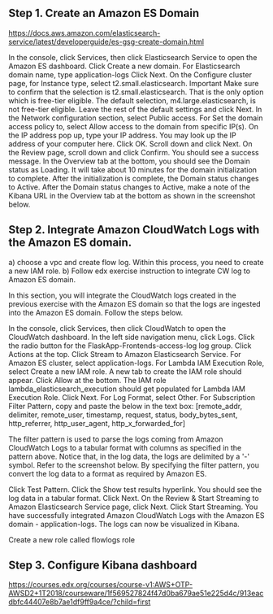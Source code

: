 ## Step 1. Create an Amazon ES Domain
https://docs.aws.amazon.com/elasticsearch-service/latest/developerguide/es-gsg-create-domain.html

In the console, click Services, then click Elasticsearch Service to open the Amazon ES dashboard.
Click Create a new domain.
For Elasticsearch domain name, type application-logs
Click Next.
On the Configure cluster page, for Instance type, select t2.small.elasticsearch. 
Important Make sure to confirm that the selection is t2.small.elasticsearch. That is the only option which is free-tier eligible. The default selection, m4.large.elasticsearch, is not free-tier eligible.
Leave the rest of the default settings and click Next.
In the Network configuration section, select Public access.
For Set the domain access policy to, select Allow access to the domain from specific IP(s).
On the IP address pop up, type your IP address. You may look up the IP address of your computer here.
Click OK.
Scroll down and click Next.
On the Review page, scroll down and click Confirm. You should see a success message.
In the Overview tab at the bottom, you should see the Domain status as Loading. It will take about 10 minutes for the domain initialization to complete. After the initialization is complete, the Domain status changes to Active.
After the Domain status changes to Active, make a note of the Kibana URL in the Overview tab at the bottom as shown in the screenshot below.

## Step 2. Integrate Amazon CloudWatch Logs with the Amazon ES domain.
a) choose a vpc and create flow log. Within this process, you need to create a new IAM role.
b) Follow edx exercise instruction to integrate CW log to Amazon ES domain.


In this section, you will integrate the CloudWatch logs created in the previous exercise with the Amazon ES domain so that the logs are ingested into the Amazon ES domain. Follow the steps below.

In the console, click Services, then click CloudWatch to open the CloudWatch dashboard.
In the left side navigation menu, click Logs.
Click the radio button for the FlaskApp-Frontends-access-log log group.
Click Actions at the top.
Click Stream to Amazon Elasticsearch Service.
For Amazon ES cluster, select application-logs.
For Lambda IAM Execution Role, select Create a new IAM role. A new tab to create the IAM role should appear.
Click Allow at the bottom. The IAM role lambda_elasticsearch_execution should get populated for Lambda IAM Execution Role.
Click Next.
For Log Format, select Other.
For Subscription Filter Pattern, copy and paste the below in the text box:
[remote_addr, delimiter, remote_user, timestamp, request, status, body_bytes_sent, http_referrer, http_user_agent, http_x_forwarded_for]

The filter pattern is used to parse the logs coming from Amazon CloudWatch Logs to a tabular format with columns as specified in the pattern above. Notice that, in the log data, the logs are delimited by a '-' symbol. Refer to the screenshot below. By specifying the filter pattern, you convert the log data to a format as required by Amazon ES.

Click Test Pattern.
Click the Show test results hyperlink. You should see the log data in a tabular format.
Click Next.
On the Review & Start Streaming to Amazon Elasticsearch Service page, click Next.
Click Start Streaming.
You have successfully integrated Amazon CloudWatch Logs with the Amazon ES domain - application-logs. The logs can now be visualized in Kibana.


Create a new role called flowlogs role

## Step 3. Configure Kibana dashboard 
https://courses.edx.org/courses/course-v1:AWS+OTP-AWSD2+1T2018/courseware/1f569527824f47d0ba679ae51e225d4c/913eacdbfc44407e8b7ae1df9ff9a4ce/?child=first

